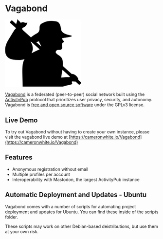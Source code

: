 # Vagabond

<img src="https://raw.githubusercontent.com/CameronWhiteCS/Vagabond/3413faeb3e8cc08dee50a24766086c737ef68a56/client/src/img/Vagabond_Logo.svg" width="250">

[Vagabond](https://www.teamvagabond.com) is a federated (peer-to-peer) social network built using the [ActivityPub](https://activitypub.rocks/) protocol that prioritizes user privacy, security, and autonomy. Vagabond is [free and open source software](https://www.gnu.org/licenses/gpl-3.0.en.html) under the GPLv3 license.  

## Live Demo

To try out Vagabond without having to create your own instance, please visit the vagabond live demo at [https://cameronwhite.io/Vagabond](https://cameronwhite.io/Vagabond)

## Features

* Anonymous registration without email
* Multiple profiles per account
* Interoperability with Mastodon, the largest ActivityPub instance

## Automatic Deployment and Updates - Ubuntu

Vagabond comes with a number of scripts for automating project deployment and updates for Ubuntu. You can find these inside of the scripts folder.

These scripts may work on other Debian-based deistributions, but use them at your own risk. 
